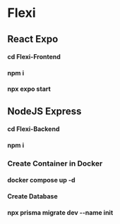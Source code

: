 # Flexi

## React Expo
#### cd Flexi-Frontend
#### npm i
#### npx expo start


## NodeJS Express
#### cd Flexi-Backend
#### npm i
### Create Container in Docker
#### docker compose up -d
#### Create Database 
#### npx prisma migrate dev --name init